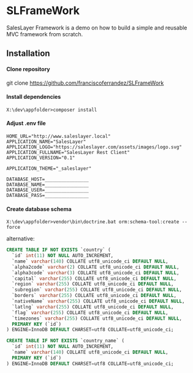 # SLFrameWork
SalesLayer Framework is a demo on how to build a simple and reusable MVC framework from scratch.


## Installation

#### Clone repository
git clone https://github.com/franciscoferrandez/SLFrameWork

#### Install dependencies
`X:\dev\appfolder>composer install`

#### Adjust .env file
```
HOME_URL="http://www.saleslayer.local"
APPLICATION_NAME="SalesLayer"
APPLICATION_LOGO="https://saleslayer.com/assets/images/logo.svg"
APPLICATION_FULLNAME="SalesLayer Rest Client"
APPLICATION_VERSION="0.1"

APPLICATION_THEME="_saleslayer"

DATABASE_HOST=________________
DATABASE_NAME=________________
DATABASE_USER=________________
DATABASE_PASS=________________
```

#### Create database schema
`X:\dev\appfolder>vendor\bin\doctrine.bat orm:schema-tool:create --force`

alternative:

```sql
CREATE TABLE IF NOT EXISTS `country` (
  `id` int(11) NOT NULL AUTO_INCREMENT,
  `name` varchar(140) COLLATE utf8_unicode_ci DEFAULT NULL,
  `alpha2code` varchar(2) COLLATE utf8_unicode_ci DEFAULT NULL,
  `alpha3code` varchar(3) COLLATE utf8_unicode_ci DEFAULT NULL,
  `capital` varchar(255) COLLATE utf8_unicode_ci DEFAULT NULL,
  `region` varchar(255) COLLATE utf8_unicode_ci DEFAULT NULL,
  `subregion` varchar(255) COLLATE utf8_unicode_ci DEFAULT NULL,
  `borders` varchar(255) COLLATE utf8_unicode_ci DEFAULT NULL,
  `nativeName` varchar(255) COLLATE utf8_unicode_ci DEFAULT NULL,
  `latlng` varchar(255) COLLATE utf8_unicode_ci DEFAULT NULL,
  `flag` varchar(255) COLLATE utf8_unicode_ci DEFAULT NULL,
  `timezones` varchar(255) COLLATE utf8_unicode_ci DEFAULT NULL,
  PRIMARY KEY (`id`)
) ENGINE=InnoDB DEFAULT CHARSET=utf8 COLLATE=utf8_unicode_ci;

CREATE TABLE IF NOT EXISTS `country_name` (
  `id` int(11) NOT NULL AUTO_INCREMENT,
  `name` varchar(140) COLLATE utf8_unicode_ci DEFAULT NULL,
  PRIMARY KEY (`id`)
) ENGINE=InnoDB DEFAULT CHARSET=utf8 COLLATE=utf8_unicode_ci;
```



